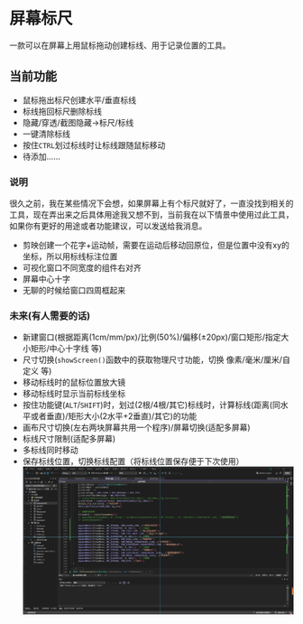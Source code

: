 # 屏幕标尺
一款可以在屏幕上用鼠标拖动创建标线、用于记录位置的工具。
## 当前功能
- 鼠标拖出标尺创建水平/垂直标线
- 标线拖回标尺删除标线
- 隐藏/穿透/截图隐藏->标尺/标线
- 一键清除标线
- 按住`CTRL`划过标线时让标线跟随鼠标移动
- 待添加……
### 说明
很久之前，我在某些情况下会想，如果屏幕上有个标尺就好了，一直没找到相关的工具，现在弄出来之后具体用途我又想不到，当前我在以下情景中使用过此工具，如果你有更好的用途或者功能建议，可以发送给我消息。
- 剪映创建一个花字+运动帧，需要在运动后移动回原位，但是位置中没有xy的坐标，所以用标线标注位置
- 可视化窗口不同宽度的组件右对齐
- 屏幕中心十字
- 无聊的时候给窗口四周框起来
### 未来(有人需要的话)
- 新建窗口(根据距离(1cm/mm/px)/比例(50%)/偏移(±20px)/窗口矩形/指定大小矩形/中心十字线 等)
- 尺寸切换(`showScreen()`函数中的获取物理尺寸功能，切换 像素/毫米/厘米/自定义 等)
- 移动标线时的鼠标位置放大镜
- 移动标线时显示当前标线坐标
- 按住功能键(`ALT`/`SHIFT`)时，划过(2根/4根/其它)标线时，计算标线(距离(同水平或者垂直)/矩形大小(2水平+2垂直)/其它)的功能
- 画布尺寸切换(左右两块屏幕共用一个程序)/屏幕切换(适配多屏幕)
- 标线尺寸限制(适配多屏幕)
- 多标线同时移动
- 保存标线位置，切换标线配置（将标线位置保存便于下次使用）
![image](https://github.com/dearkiku/ScreenRuler/blob/main/temp/20250609153355.png)
